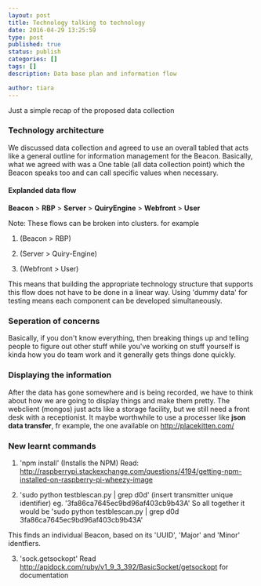 ```yaml
---
layout: post
title: Technology talking to technology
date: 2016-04-29 13:25:59
type: post
published: true
status: publish
categories: []
tags: []
description: Data base plan and information flow

author: tiara
---
```


Just a simple recap of the proposed data collection

### Technology architecture 

We discussed data collection and agreed to use an overall tabled that acts like a general outline for information management for the Beacon. Basically, what we agreed with was a One table (all data collection point) which the Beacon speaks too and can call specific values when necessary. 

#### Explanded data flow
**Beacon** > **RBP** > **Server** > **QuiryEngine** > **Webfront** > **User** 

Note: These flows can be broken into clusters. for example

1. (Beacon > RBP)

2. (Server > Quiry-Engine)

3. (Webfront > User)

This means that building the appropriate technology structure that supports this flow does not have to be done in a linear way. Using 'dummy data' for testing means each component can be developed simultaneously.

### Seperation of concerns 

Basically, if you don't know everything, then breaking things up and telling people to figure out other stuff while you've working on stuff yourself is kinda how you do team work and it generally gets things done quickly. 

### Displaying the information

After the data has gone somewhere and is being recorded, we have to think about how we are going to display things and make them pretty. The webclient (mongos) just acts like a storage facility, but we still need a front desk with a receptionist. It maybe worthwhile to use a processer like **json data transfer**, fr example, the one available on http://placekitten.com/  

### New learnt commands 

1. 'npm install' (Installs the NPM) Read:  http://raspberrypi.stackexchange.com/questions/4194/getting-npm-installed-on-raspberry-pi-wheezy-image

2. 'sudo python testblescan.py | grep d0d' (insert transmitter unique identifier) eg. '3fa86ca7645ec9bd96af403cb9b43A'
So all together it would be 'sudo python testblescan.py | grep d0d 3fa86ca7645ec9bd96af403cb9b43A' 

This finds an individual Beacon, based on its 'UUID', 'Major' and 'Minor' identfiers.

3. 'sock.getsockopt' Read http://apidock.com/ruby/v1_9_3_392/BasicSocket/getsockopt for documentation


